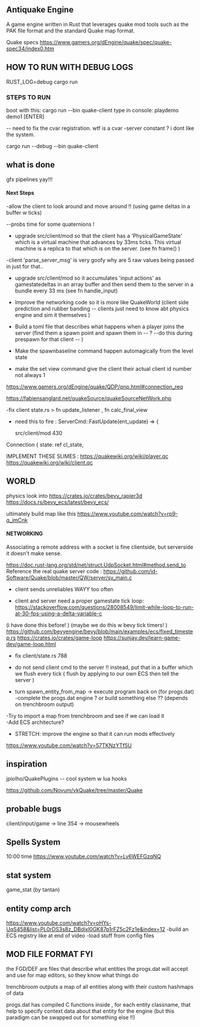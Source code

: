 
## Antiquake Engine 

A game engine written in Rust that leverages quake mod tools such as the PAK file format and the standard Quake map format.  
 
Quake specs 
https://www.gamers.org/dEngine/quake/spec/quake-spec34/index0.htm



## HOW TO RUN WITH DEBUG LOGS
RUST_LOG=debug cargo run


 ### STEPS TO RUN 
 boot with this: cargo run --bin quake-client
 type in console: playdemo demo1  [ENTER]

-- need to fix the cvar registration.  wtf is a cvar -server constant ?  i dont like the system. 


cargo run --debug --bin quake-client



## what is done 
gfx pipelines yay!!!



#### Next Steps 

-allow the client to look around and move around !! (using game deltas in a buffer w ticks) 

--probs time for some quaternions ! 

- upgrade src/client/mod so that the client has a 'PhysicalGameState' which is a virtual machine that advances by 33ms ticks.   This virtual machine is a replica to that which is on the server.  (see fn frame() )


-client 'parse_server_msg' is very goofy why are 5 raw values being passed in just for that.. 


- upgrade src/client/mod so it accumulates 'input actions' as gamestatedeltas in an array buffer and then send them to the server in a bundle every 33 ms (see  fn handle_input) 







 
- Improve the networking code so it is more like QuakeWorld (client side prediction and rubber banding -- clients just need to know abt physics engine and sim it themselves ) 

- Build a toml file that describes what happens when a player joins the server (find them a spawn point and spawn them in -- ? --do this during prespawn for that client --   )
- Make the spawnbaseline command happen automagically from the level state 
- make the set view command give the client their actual client id number not always 1 

     
 

https://www.gamers.org/dEngine/quake/QDP/qnp.html#connection_req

https://fabiensanglard.net/quakeSource/quakeSourceNetWork.php

 

-fix client state.rs >  fn update_listener , fn calc_final_view

- need this to fire :  ServerCmd::FastUpdate(ent_update) => { 

    src/client/mod 430 


 Connection {
            state: ref cl_state,
 


IMPLEMENT THESE SLIMES : 
https://quakewiki.org/wiki/player.qc
https://quakewiki.org/wiki/client.qc




## WORLD 
physics look into https://crates.io/crates/bevy_rapier3d
https://docs.rs/bevy_ecs/latest/bevy_ecs/

ultimately build map like this https://www.youtube.com/watch?v=rp9-q_imCnk


#### NETWORKING 
Associating a remote address with a socket is fine clientside, but serverside it doesn't make sense.

https://doc.rust-lang.org/std/net/struct.UdpSocket.html#method.send_to
Reference the real quake server code : https://github.com/id-Software/Quake/blob/master/QW/server/sv_main.c


- client sends unreliables WAYY too often 

- client and server need a proper gamestate tick loop: 
https://stackoverflow.com/questions/28008549/limit-while-loop-to-run-at-30-fps-using-a-delta-variable-c

(i have done this before! )
(maybe we do this w bevy tick timers! )
https://github.com/bevyengine/bevy/blob/main/examples/ecs/fixed_timestep.rs
https://crates.io/crates/game-loop
https://sunjay.dev/learn-game-dev/game-loop.html


 
 
 - fix client/state.rs  788 

 - do not send client cmd to the server !! instead, put that in a buffer which we flush every tick (  flush by applying to our own ECS then tell the server 
)





- turn spawn_entity_from_map -> execute program   back on (for progs.dat)
-complete the progs.dat engine ?  or build something else ??  (depends on trenchbroom output)



-Try to import a map from trenchbroom and see if we can load it  
-Add ECS architecture?
 

- STRETCH: improve the engine so that it can run mods effectively

https://www.youtube.com/watch?v=57TKNzYTf5U





## inspiration 
jpiolho/QuakePlugins -- cool system w lua hooks 

https://github.com/Novum/vkQuake/tree/master/Quake

  
 ## probable bugs 
 client/input/game -> line 354 -> mousewheels 

 
 
 

## Spells System

10:00 time 
https://www.youtube.com/watch?v=Lv6WEFGzqNQ


## stat system
game_stat  (by tantan)


## entity comp arch

https://www.youtube.com/watch?v=oHYs-UqS458&list=PL0rDS3s8z_DBdjxl0GK87p1rFZ5c2Fz1e&index=12
-build an ECS registry like at end of video 
-load stuff from config files 



##  MOD FILE FORMAT FYI 

the FGD/DEF are files that describe what entities the progs.dat will accept and use
for map editors, so they know what things do

trenchbroom outputs a map of all entities along with their custom hashmaps of data 

progs.dat has compiled C functions inside , for each entity classname, that help to specify context data about that entity for the engine  (but this paradigm can be swapped out for something else !!) 